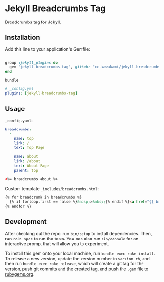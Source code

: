 # Jekyll Breadcrumbs Tag

Breadcrumbs tag for Jekyll.

## Installation

Add this line to your application's Gemfile:

```ruby

group :jekyll_plugins do
  gem "jekyll-breadcrumbs-tag", github: "cc-kawakami/jekyll-breadcrumbs-tag"
end
```

```
bundle
```

```yml
# _config.yml
plugins: [jekyll-breadcrumbs-tag]
```

## Usage

`_config.yaml`:

```yaml
breadcrumbs:
  -
    name: top
    link: /
    text: Top Page
  -
    name: about
    link: /about
    text: About Page
    parent: top
```


```html
<%= breadcrumbs about %>
```

Custom template `_includes/breadcrumbs.html`:

```html
{% for breadcrumb in breadcrumbs %}
  {% if forloop.first == false %}&nbsp;>&nbsp;{% endif %}<a href="{{ breadcrumb.link }}">{{ breadcrumb.text }}</a>
{% endfor %}
```

## Development

After checking out the repo, run `bin/setup` to install dependencies. Then, run `rake spec` to run the tests. You can also run `bin/console` for an interactive prompt that will allow you to experiment.

To install this gem onto your local machine, run `bundle exec rake install`. To release a new version, update the version number in `version.rb`, and then run `bundle exec rake release`, which will create a git tag for the version, push git commits and the created tag, and push the `.gem` file to [rubygems.org](https://rubygems.org).
